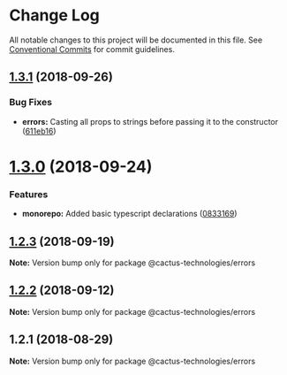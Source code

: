 # Change Log

All notable changes to this project will be documented in this file.
See [Conventional Commits](https://conventionalcommits.org) for commit guidelines.

<a name="1.3.1"></a>

## [1.3.1](https://github.com/CactusTechnologies/cactus-utils/compare/@cactus-technologies/errors@1.3.0...@cactus-technologies/errors@1.3.1) (2018-09-26)

### Bug Fixes

-   **errors:** Casting all props to strings before passing it to the constructor ([611eb16](https://github.com/CactusTechnologies/cactus-utils/commit/611eb16))

<a name="1.3.0"></a>

# [1.3.0](https://github.com/CactusTechnologies/cactus-utils/compare/@cactus-technologies/errors@1.2.3...@cactus-technologies/errors@1.3.0) (2018-09-24)

### Features

-   **monorepo:** Added basic typescript declarations ([0833169](https://github.com/CactusTechnologies/cactus-utils/commit/0833169))

<a name="1.2.3"></a>

## [1.2.3](https://github.com/CactusTechnologies/cactus-utils/compare/@cactus-technologies/errors@1.2.2...@cactus-technologies/errors@1.2.3) (2018-09-19)

**Note:** Version bump only for package @cactus-technologies/errors

<a name="1.2.2"></a>

## [1.2.2](https://github.com/CactusTechnologies/cactus-utils/compare/@cactus-technologies/errors@1.2.1...@cactus-technologies/errors@1.2.2) (2018-09-12)

**Note:** Version bump only for package @cactus-technologies/errors

<a name="1.2.1"></a>

## 1.2.1 (2018-08-29)

**Note:** Version bump only for package @cactus-technologies/errors
